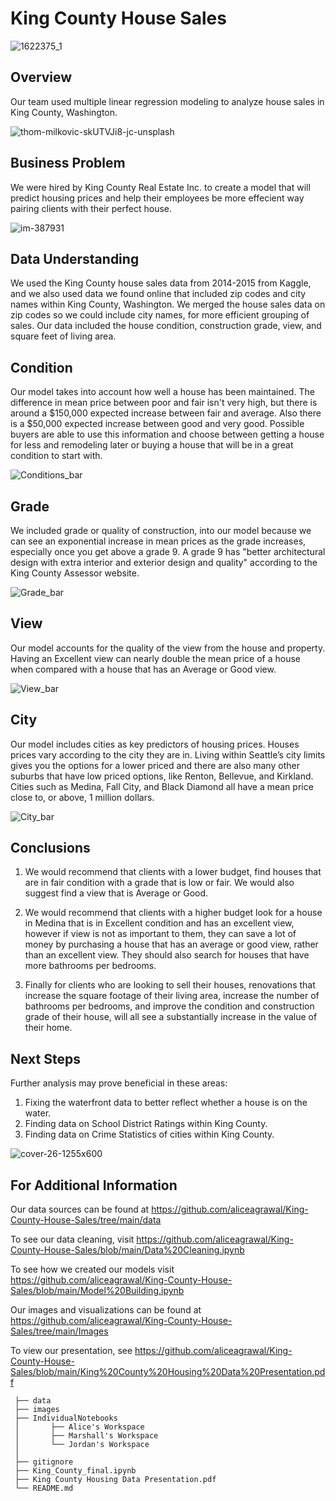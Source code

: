 # King County House Sales 

![1622375_1](https://user-images.githubusercontent.com/100230332/161176285-2bf0605c-5fef-408d-9f5e-2384c5dd4b34.jpeg)

## Overview

Our team used multiple linear regression modeling to analyze house sales in King County, Washington.  

![thom-milkovic-skUTVJi8-jc-unsplash](https://user-images.githubusercontent.com/100230332/161176300-f064cb4d-de5d-46c5-8a48-93c4698f2cba.jpg)

## Business Problem

We were hired by King County Real Estate Inc. to create a model that will predict housing prices and help their employees be more effecient way pairing clients with their perfect house. 

![im-387931](https://user-images.githubusercontent.com/100230332/161176311-00d935e9-ec66-4310-ad70-9a59c222258a.jpeg)

## Data Understanding
We used the King County house sales data from 2014-2015 from Kaggle, and we also used data we found online that included zip codes and city names within King County, Washington. We merged the house sales data on zip codes so we could include city names, for more efficient grouping of sales.  Our data included the house condition, construction grade, view, and square feet of living area.

## Condition
Our model takes into account how well a house has been maintained. The difference in mean price between poor and fair isn't very high, but there is around a $150,000 expected increase between fair and average. Also there is a $50,000 expected increase between good and very good. Possible buyers are able to use this information and choose between getting a house for less and remodeling later or buying a house that will be in a great condition to start with.

![Conditions_bar](https://user-images.githubusercontent.com/100230332/161277147-138a565f-c666-4516-a8ef-65325ba72570.jpeg)


## Grade
We included grade or quality of construction, into our model because we can see an exponential increase in mean prices as the grade increases, especially once you get above a grade 9.  A grade 9 has "better architectural design with extra interior and exterior design and quality" according to the King County Assessor website.

![Grade_bar](https://user-images.githubusercontent.com/100230332/161277275-47375dab-6ad2-4a62-b9fc-165b270a67e4.jpeg)


## View
Our model accounts for the quality of the view from the house and property. Having an Excellent view can nearly double the mean price of a house when compared with a house that has an Average or Good view.

![View_bar](https://user-images.githubusercontent.com/100230332/161277320-68461ab1-d9f3-48e3-a567-0fbc782216ef.jpeg)



## City
Our model includes cities as key predictors of housing prices. Houses prices vary according to the city they are in. Living within Seattle’s city limits gives you the options for a lower priced and there are also many other suburbs that have low priced options, like Renton, Bellevue, and Kirkland. Cities such as Medina, Fall City, and Black Diamond all have a mean price close to, or above, 1 million dollars.

![City_bar](https://user-images.githubusercontent.com/100230332/161277349-d3f0eb26-48ac-4e99-b8c0-837cb3cdad47.jpeg)


## Conclusions
1. We would recommend that clients with a lower budget, find houses that are in fair condition with a grade that is low or fair. We would also suggest find a view that is Average or Good.

2. We would recommend that clients with a higher budget look for a house in Medina that is in Excellent condition and has an excellent view, however if view is not as important to them, they can save a lot of money by purchasing a house that has an average or good view, rather than an excellent view.  They should also search for houses that have more bathrooms per bedrooms.

3. Finally for clients who are looking to sell their houses, renovations that increase the square footage of their living area, increase the number of bathrooms per bedrooms, and improve the condition and construction grade of their house, will all see a substantially increase in the value of their home.


## Next Steps
Further analysis may prove beneficial in these areas:
1. Fixing the waterfront data to better reflect whether a house is on the water.
2. Finding data on School District Ratings within King County.
3. Finding data on Crime Statistics of cities within King County.


![cover-26-1255x600](https://user-images.githubusercontent.com/100230332/161176329-2b06cf07-8d67-42dd-ba2d-29dcea4a057b.jpeg)



## For Additional Information

Our data sources can be found at https://github.com/aliceagrawal/King-County-House-Sales/tree/main/data

To see our data cleaning, visit https://github.com/aliceagrawal/King-County-House-Sales/blob/main/Data%20Cleaning.ipynb

To see how we created our models visit https://github.com/aliceagrawal/King-County-House-Sales/blob/main/Model%20Building.ipynb

Our images and visualizations can be found at https://github.com/aliceagrawal/King-County-House-Sales/tree/main/Images




To view our presentation, see https://github.com/aliceagrawal/King-County-House-Sales/blob/main/King%20County%20Housing%20Data%20Presentation.pdf 
```
 ├── data
 ├── images
 ├── IndividualNotebooks
 │       ├── Alice's Workspace
 │       ├── Marshall's Workspace
 │       └── Jordan's Workspace
 │
 ├── gitignore
 ├── King_County_final.ipynb
 ├── King County Housing Data Presentation.pdf
 └── README.md
```
